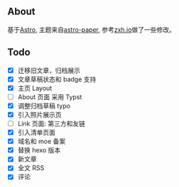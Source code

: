 ## About

基于[Astro](https://astro.build/), 主题来自[astro-paper](https://astro-paper.pages.dev), 参考[zxh.io](https://zxh.io/)做了一些修改。

## Todo

- [x] 迁移旧文章，归档展示
- [x] 文章草稿状态和 badge 支持
- [x] 主页 Layout
- [ ] About 页面 采用 Typst
- [x] 调整归档草稿 typo
- [x] 引入照片展示页
- [ ] Link 页面: 第三方和友链
- [x] 引入清单页面
- [x] 域名和 moe 备案
- [x] 替换 hexo 版本
- [x] 新文章
- [x] 全文 RSS
- [x] 评论
